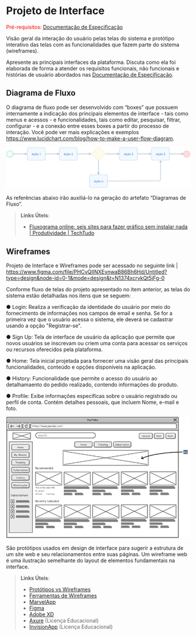 
# Projeto de Interface

<span style="color:red">Pré-requisitos: <a href="2-Especificação do Projeto.md"> Documentação de Especificação</a></span>

Visão geral da interação do usuário pelas telas do sistema e protótipo interativo das telas com as funcionalidades que fazem parte do sistema (wireframes).

 Apresente as principais interfaces da plataforma. Discuta como ela foi  elaborada de forma a atender os requisitos funcionais, não funcionais e histórias de usuário abordados nas <a href="2-Especificação do Projeto.md"> Documentação de Especificação</a>.

## Diagrama de Fluxo

O diagrama de fluxo pode ser desenvolvido com “boxes” que possuem internamente a indicação dos principais elementos de interface - tais como menus e acessos - e funcionalidades, tais como editar, pesquisar, filtrar, configurar - e a conexão entre esses boxes a partir do processo de interação. Você pode ver mais explicações e exemplos https://www.lucidchart.com/blog/how-to-make-a-user-flow-diagram.

![Exemplo de Diagrama de Fluxo](img/diagramafluxo2.jpg)

As referências abaixo irão auxiliá-lo na geração do artefato “Diagramas de Fluxo”.

> **Links Úteis**:
> - [Fluxograma online: seis sites para fazer gráfico sem instalar nada | Produtividade | TechTudo](https://www.techtudo.com.br/listas/2019/03/fluxograma-online-seis-sites-para-fazer-grafico-sem-instalar-nada.ghtml)

## Wireframes

Projeto de Interface e Wireframes pode ser acessado no seguinte link | https://www.figma.com/file/PHCvQIINXEvnwaB86Bh6Hd/Untitled?type=design&node-id=0-1&mode=design&t=N1374xcrykQt5jFg-0

Conforme fluxo de telas do projeto apresentado no item anterior, as telas do sistema estão detalhadas nos itens que se seguem:

● Login: Realiza a verificação da identidade do usuário por meio do fornecimento de informações nos campos de email e senha. Se for a primeira vez que o usuário acessa o sistema, ele deverá se cadastrar usando a opção "Registrar-se".

● Sign Up: Tela de interface de usuário da aplicação que permite que novos usuários se inscrevam ou criem uma conta para acessar os serviços ou recursos oferecidos pela plataforma. 

● Home: Tela inicial projetada para fornecer uma visão geral das principais funcionalidades, conteúdo e opções disponíveis na aplicação.

● History: Funcionalidade que permite o acesso do usuário ao detalhamaento do pedido realizado, contendo informações do produto.

● Profile: Exibe informações específicas sobre o usuário registrado ou perfil de conta. Contém detalhes pessoais, que incluem Nome, e-mail e foto.


![Exemplo de Wireframe](img/wireframe-example.png)

São protótipos usados em design de interface para sugerir a estrutura de um site web e seu relacionamentos entre suas páginas. Um wireframe web é uma ilustração semelhante do layout de elementos fundamentais na interface.
 
> **Links Úteis**:
> - [Protótipos vs Wireframes](https://www.nngroup.com/videos/prototypes-vs-wireframes-ux-projects/)
> - [Ferramentas de Wireframes](https://rockcontent.com/blog/wireframes/)
> - [MarvelApp](https://marvelapp.com/developers/documentation/tutorials/)
> - [Figma](https://www.figma.com/)
> - [Adobe XD](https://www.adobe.com/br/products/xd.html#scroll)
> - [Axure](https://www.axure.com/edu) (Licença Educacional)
> - [InvisionApp](https://www.invisionapp.com/) (Licença Educacional)
